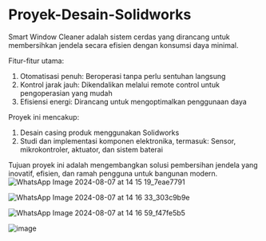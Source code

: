 # Proyek-Desain-Solidworks
Smart Window Cleaner adalah sistem cerdas yang dirancang untuk membersihkan jendela secara efisien dengan konsumsi daya minimal. 

Fitur-fitur utama:
1. Otomatisasi penuh: Beroperasi tanpa perlu sentuhan langsung
2. Kontrol jarak jauh: Dikendalikan melalui remote control untuk pengoperasian yang mudah
3. Efisiensi energi: Dirancang untuk mengoptimalkan penggunaan daya

Proyek ini mencakup:
1. Desain casing produk menggunakan Solidworks
2. Studi dan implementasi komponen elektronika, termasuk:
   Sensor, mikrokontroler, aktuator, dan sistem baterai

Tujuan proyek ini adalah mengembangkan solusi pembersihan jendela yang inovatif, efisien, dan ramah pengguna untuk bangunan modern.
![WhatsApp Image 2024-08-07 at 14 15 19_7eae7791](https://github.com/user-attachments/assets/43e1fae9-b6d6-4c6e-863e-e4cdeeeaf6b9)

![WhatsApp Image 2024-08-07 at 14 16 33_303c9b9e](https://github.com/user-attachments/assets/465441c7-300b-4770-9555-1e76b41ac1f3)

![WhatsApp Image 2024-08-07 at 14 16 59_f47fe5b5](https://github.com/user-attachments/assets/6b5bd92f-6ca2-4265-abad-ebefc64e328c)

![image](https://github.com/user-attachments/assets/fc1746a4-14e4-4f3c-86c0-774ecc2c45d4)
